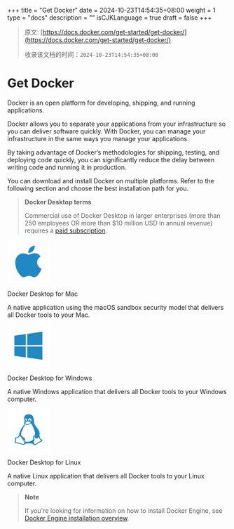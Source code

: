 +++
title = "Get Docker"
date = 2024-10-23T14:54:35+08:00
weight = 1
type = "docs"
description = ""
isCJKLanguage = true
draft = false
+++

> 原文: [https://docs.docker.com/get-started/get-docker/](https://docs.docker.com/get-started/get-docker/)
>
> 收录该文档的时间：`2024-10-23T14:54:35+08:00`

# Get Docker

Docker is an open platform for developing, shipping, and running applications.

Docker allows you to separate your applications from your infrastructure so you can deliver software quickly. With Docker, you can manage your infrastructure in the same ways you manage your applications.

By taking advantage of Docker’s methodologies for shipping, testing, and deploying code quickly, you can significantly reduce the delay between writing code and running it in production.

You can download and install Docker on multiple platforms. Refer to the following section and choose the best installation path for you.

> **Docker Desktop terms**
>
> Commercial use of Docker Desktop in larger enterprises (more than 250 employees OR more than $10 million USD in annual revenue) requires a [paid subscription](https://www.docker.com/pricing/).

![img](GetDocker_img/apple_48.svg+xml)

Docker Desktop for Mac

A native application using the macOS sandbox security model that delivers all Docker tools to your Mac.

![img](GetDocker_img/windows_48.svg+xml)

Docker Desktop for Windows

A native Windows application that delivers all Docker tools to your Windows computer.

![img](GetDocker_img/linux_48.svg+xml)

Docker Desktop for Linux

A native Linux application that delivers all Docker tools to your Linux computer.

> **Note**
>
> 
>
> If you're looking for information on how to install Docker Engine, see [Docker Engine installation overview](https://docs.docker.com/engine/install/).

